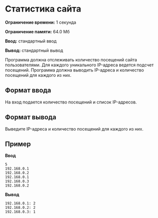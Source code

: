 # Статистика сайта

**Ограничение времени:** 1 секунда

**Ограничение памяти:** 64.0 Мб

**Ввод:** стандартный ввод

**Вывод:** стандартный вывод

Программа должна отслеживать количество посещений сайта пользователями. Для каждого уникального IP-адреса ведется подсчет посещений. Программа должна выводить IP-адреса и количество посещений для каждого из них.

## Формат ввода

На вход подается количество посещений и список IP-адресов.

## Формат вывода

Выведите IP-адреса и количество посещений для каждого из них.

## Пример

**Ввод**
```
5
192.168.0.1
192.168.0.2
192.168.0.1
192.168.0.3
192.168.0.2
```

**Вывод**
```
192.168.0.1: 2
192.168.0.2: 2
192.168.0.3: 1
```